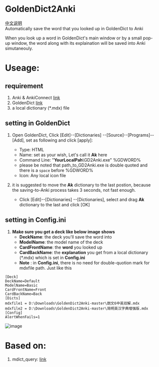 # GoldenDict2Anki
[中文说明](https://zhuanlan.zhihu.com/p/104513438)  
Automatically save the word that you looked up in GoldenDict to Anki 

When you look up a word in GoldenDict's main window or by a small pop-up window, the word along with its explaination will be saved into Anki simutaneouly.

# Useage:
## requirement
1. Anki & AnkiConnect [link](https://ankiweb.net/shared/info/2055492159)
2. GoldenDict [link](https://sourceforge.net/projects/goldendict/files/early%20access%20builds/)
3. a local dictionary (*.mdx) file

## setting in GoldenDict
1. Open GoldenDict, Click [Edit]--[Dictionaries] --[Source]--[Programs]--[Add], set as following and click [apply]: 
    - Type: HTML
    - Name: set as your wish, Let's call it **Ak** here
    - Command Line: "**YourLocalPah**\GD2Anki.exe" %GDWORD%
    - please be noted that path_to_GD2Anki.exe is double quoted and there is a `space` before %GDWORD%
    - Icon: Any local icon file
    
2. it is suggested to move the  **Ak** dictionary to the last postion, because the saving-to-Anki process takes 3 seconds, not fast enough.
    - Click [Edit]--[Dictionaries] --[Dictionaries], select and drag  **Ak** dictionary to the last and click [OK]
## setting in **Config.ini**   
1. **Make sure you get a deck like below image shows**
   - **DeckName**: the deck you'll save the word into
   - **ModelName**: the model name of the deck
    - **CardFrontName**: the **word** you looked up
    - **CardBackName**: the **explanation** you get from a local dictionary (*.mdx) which is set in **Config.ini**
    -  **Note** : in **Config.ini**, there is no need for double-quotion mark for mdxfile path.  Just like this
```
[Deck]
DeckName=Default
ModelName=Basic
CardFrontName=Front
CardBackName=Back
[Dicts]
mdxfile1 = D:\Downloads\GoldenDict2Anki-master\朗文6中英双解.mdx
mdxfile2 = D:\Downloads\GoldenDict2Anki-master\简明英汉字典增强版.mdx
[Config]
AlertWhenFails=1
```
![image](https://github.com/valuex/GoldenDict2Anki/assets/3627812/45dcd576-a7b0-4cb2-a759-90979225505b)

    
# Based on:
1. mdict_query: [link](https://github.com/mmjang/mdict-query)
